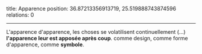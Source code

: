 title: Apparence
position: 36.87213356913719, 25.519888743874596
relations: 0

---






L'apparence d'apparence, les choses se volatilisent continuellement (...) **l'apparence leur est apposée après coup**. comme design, comme forme d'apparence, comme **symbole**.